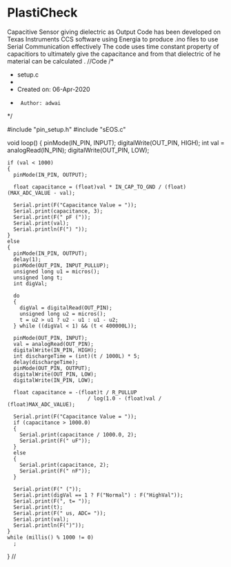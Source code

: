 # PlastiCheck
Capacitive Sensor giving dielectric as Output 
Code has been developed on Texas Instruments CCS software using Energia to produce .ino files to use Serial Communication effectively 
The code uses time constant property of capacitiors to ultimately give the capacitance and from that dielectric of he material can be calculated .
//Code
/*
 * setup.c
 *
 *  Created on: 06-Apr-2020
 *      Author: adwai
 */



#include "pin_setup.h"
#include "sEOS.c"


void loop()
{
    pinMode(IN_PIN, INPUT);
    digitalWrite(OUT_PIN, HIGH);
    int val = analogRead(IN_PIN);
    digitalWrite(OUT_PIN, LOW);

    if (val < 1000)
    {
      pinMode(IN_PIN, OUTPUT);

      float capacitance = (float)val * IN_CAP_TO_GND / (float)(MAX_ADC_VALUE - val);

      Serial.print(F("Capacitance Value = "));
      Serial.print(capacitance, 3);
      Serial.print(F(" pF ("));
      Serial.print(val);
      Serial.println(F(") "));
    }
    else
    {
      pinMode(IN_PIN, OUTPUT);
      delay(1);
      pinMode(OUT_PIN, INPUT_PULLUP);
      unsigned long u1 = micros();
      unsigned long t;
      int digVal;

      do
      {
        digVal = digitalRead(OUT_PIN);
        unsigned long u2 = micros();
        t = u2 > u1 ? u2 - u1 : u1 - u2;
      } while ((digVal < 1) && (t < 400000L));

      pinMode(OUT_PIN, INPUT);
      val = analogRead(OUT_PIN);
      digitalWrite(IN_PIN, HIGH);
      int dischargeTime = (int)(t / 1000L) * 5;
      delay(dischargeTime);
      pinMode(OUT_PIN, OUTPUT);
      digitalWrite(OUT_PIN, LOW);
      digitalWrite(IN_PIN, LOW);

      float capacitance = -(float)t / R_PULLUP
                              / log(1.0 - (float)val / (float)MAX_ADC_VALUE);

      Serial.print(F("Capacitance Value = "));
      if (capacitance > 1000.0)
      {
        Serial.print(capacitance / 1000.0, 2);
        Serial.print(F(" uF"));
      }
      else
      {
        Serial.print(capacitance, 2);
        Serial.print(F(" nF"));
      }

      Serial.print(F(" ("));
      Serial.print(digVal == 1 ? F("Normal") : F("HighVal"));
      Serial.print(F(", t= "));
      Serial.print(t);
      Serial.print(F(" us, ADC= "));
      Serial.print(val);
      Serial.println(F(")"));
    }
    while (millis() % 1000 != 0)
      ;
}
//
